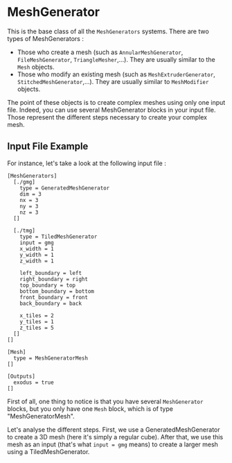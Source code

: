 # MeshGenerator

This is the base class of all the `MeshGenerators` systems.
There are two types of MeshGenerators :

- Those who create a mesh (such as `AnnularMeshGenerator`, `FileMeshGenerator`, `TriangleMesher`,...). They are usually similar to the `Mesh` objects.
- Those who modify an existing mesh (such as `MeshExtruderGenerator`, `StitchedMeshGenerator`,...). They are usually similar to `MeshModifier` objects.

The point of these objects is to create complex meshes using only one input file. Indeed, you can use several MeshGenerator blocks in your input file. Those represent the different steps necessary to create your complex mesh.

## Input File Example

For instance, let's take a look at the following input file :

```
[MeshGenerators]
  [./gmg]
    type = GeneratedMeshGenerator
    dim = 3
    nx = 3
    ny = 3
    nz = 3
  []

  [./tmg]
    type = TiledMeshGenerator
    input = gmg
    x_width = 1
    y_width = 1
    z_width = 1

    left_boundary = left
    right_boundary = right
    top_boundary = top
    bottom_boundary = bottom
    front_boundary = front
    back_boundary = back

    x_tiles = 2
    y_tiles = 1
    z_tiles = 5
  []
[]

[Mesh]
  type = MeshGeneratorMesh
[]

[Outputs]
  exodus = true
[]
```

First of all, one thing to notice is that you have several `MeshGenerator` blocks, but you only have one `Mesh` block, which is of type "MeshGeneratorMesh".

Let's analyse the different steps. First, we use a GeneratedMeshGenerator to create a 3D mesh (here it's simply a regular cube). After that, we use this mesh as an input (that's what `input = gmg` means) to create a larger mesh using a TiledMeshGenerator.